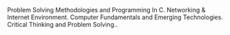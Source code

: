 Problem Solving Methodologies and Programming In C.
Networking & Internet Environment.
Computer Fundamentals and Emerging Technologies.
Critical Thinking and Problem Solving..
